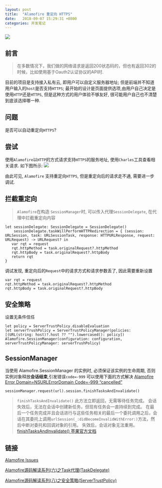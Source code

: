 ```yaml
---
layout: post
title:  "Alamofire 重定向 HTTPS"
date:   2018-09-07 15:29:31 +0800
categories: 开发笔记
---
```


![](http://yuqiangcoder.com/assets/postImages/ios/201809/0.jpg)

## 前言
> 在多数情况下，我们做的网络请求是返回200状态码的，但也有返回302的时候，比如使用基于Oauth2认证协议的API时.

目前的项目是支持接入私有云, 即用户可以自定义服务器地址;
但是前端并不知道用户输入的`host`是否支持`HTTPS`; 
最开始的设计是页面提供选项,由用户自己决定是使用`HTTP`还是`HTTPS`, 但是这种方式的用户体验不够友好, 很可能用户自己也不清楚到底该选择哪一种.

## 问题
是否可以自动重定向`HTTPS`?

## 尝试
使用`Alamofire`以`HTTP`的方式请求支持`HTTPS`的服务地址, 使用`Charles`工具查看相关请求.
如下图所示:
![](http://yuqiangcoder.com/assets/postImages/ios/201809/1.png)

由此可见, `Alamofire` 支持重定向`HTTPS`, 但是重定向后的请求走不通, 需要进一步调试.

## 拦截重定向
> `Alamofire`在构造 `SessionManager`时, 可以传入代理`SessionDelegate`, 在代理中拦截重定向内容

```
let sessionDelegate: SessionDelegate = SessionDelegate()
    sessionDelegate.taskWillPerformHTTPRedirection = { (session: URLSession, task: URLSessionTask, response: HTTPURLResponse, request: URLRequest) -> URLRequest? in
   var rqt = request
   rqt.httpMethod = task.originalRequest?.httpMethod
   rqt.httpBody = task.originalRequest?.httpBody
   return rqt
}
```

调试发现, 重定向后的`Request`中的请求方式和请求参数丢了, 因此需要重新设置

```
var rqt = request
rqt.httpMethod = task.originalRequest?.httpMethod
rqt.httpBody = task.originalRequest?.httpBody
```

## 安全策略
设置无条件信任

```
let policy = ServerTrustPolicy.disableEvaluation
let serverTrushPolicy = ServerTrustPolicyManager(policies: [(URL(string: host)?.host ?? "").lowercased(): policy])
Alamofire.SessionManager(configuration: configuration, serverTrustPolicyManager: serverTrushPolicy)
```

## SessionManager
当使用 Alamofire.SessionManager 的实例时, 必须保证该实例的生命周期, 否则实例对象释放**会话结束**,引发错误`code=-999`
可以使用下面的方式解决 [Alamofire Error Domain=NSURLErrorDomain Code=-999 “cancelled”](https://stackoverflow.com/questions/40447436/alamofire-error-domain-nsurlerrordomain-code-999-cancelled)

```
sessionManager.request(url).session.finishTasksAndInvalidate()
```

> `finishTasksAndInvalidate()` 此方法立即返回，无需等待任务完成。 会话失效后，无法在会话中创建新任务，但现有任务会一直持续到完成。 在最后一个任务完成并且会话进行与这些任务相关的最后一个委托调用之后，会话在其委托上调用`urlSession(_:didBecomeInvalidWithError:)`方法，然后中断对委托和回调对象的引用。 失效后，会话对象无法重用。
[finishTasksAndInvalidate() 苹果官方文档](https://developer.apple.com/documentation/foundation/urlsession/1407428-finishtasksandinvalidate)


## 链接
[Alamofire Issues](https://github.com/Alamofire/Alamofire/issues/876)

[Alamofire源码解读系列(六)之Task代理(TaskDelegate)](http://www.cnblogs.com/machao/p/6544153.html)

[Alamofire源码解读系列(八)之安全策略(ServerTrustPolicy)](https://www.cnblogs.com/machao/p/6605794.html)

[jekyll-docs]: https://jekyllrb.com/docs/home
[jekyll-gh]:   https://github.com/jekyll/jekyll
[jekyll-talk]: https://talk.jekyllrb.com/

